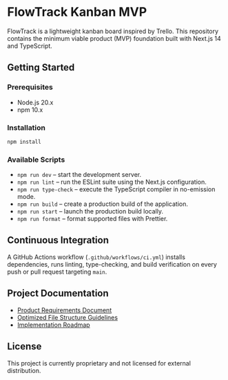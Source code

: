 # FlowTrack Kanban MVP

FlowTrack is a lightweight kanban board inspired by Trello. This repository contains the minimum viable product (MVP) foundation built with Next.js 14 and TypeScript.

## Getting Started

### Prerequisites
- Node.js 20.x
- npm 10.x

### Installation
```bash
npm install
```

### Available Scripts
- `npm run dev` – start the development server.
- `npm run lint` – run the ESLint suite using the Next.js configuration.
- `npm run type-check` – execute the TypeScript compiler in no-emission mode.
- `npm run build` – create a production build of the application.
- `npm run start` – launch the production build locally.
- `npm run format` – format supported files with Prettier.

## Continuous Integration
A GitHub Actions workflow (`.github/workflows/ci.yml`) installs dependencies, runs linting, type-checking, and build verification on every push or pull request targeting `main`.

## Project Documentation
- [Product Requirements Document](./PRD_Kanban_Board_App.md)
- [Optimized File Structure Guidelines](./OPTIMIZED_FILE_STRUCTURE.md)
- [Implementation Roadmap](./IMPLEMENTATION_TODO.md)

## License
This project is currently proprietary and not licensed for external distribution.
